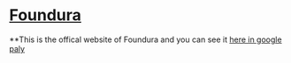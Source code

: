 # [Foundura](http://foundura.com/) 

**This is the offical website of Foundura and you can see it [here in google paly](https://play.google.com/store/apps/details?id=com.sattar.foundura) 
